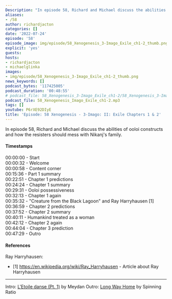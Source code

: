 ```yaml
---
Description: "In episode 58, Richard and Michael discuss the abilities of ooloi constructs and how the resisters should mess with Nikanj's family."
aliases:
- /58
author: richardjacton
categories: []
date: '2022-07-24'
episode: '58'
episode_image: img/episode/58_Xenogenesis_3-Imago_Exile_ch1-2_thumb.png
explicit: 'yes'
guests:
hosts:
- richardjacton
- michaelglinka
images:
- img/episode/58_Xenogenesis_3-Imago_Exile_ch1-2_thumb.png
news_keywords: []
podcast_bytes: '117425005'
podcast_duration: '00:48:55'
# podcast_file: 58_Xenogenesis_3-Imago_Exile_ch1-2/58_Xenogenesis_3-Imago_Exile_ch1-2.mp3
podcast_file: 58_Xenogenesis_Imago_Exile_ch1-2.mp3
tags: []
youtube: P6rXE92DIyE
title: 'Episode: 58 Xenogenesis - 3-Imago: II: Exile Chapters 1 & 2'
---
```


In episode 58, Richard and Michael discuss the abilities of ooloi constructs and how the resisters should mess with Nikanj's family.

#### Timestamps

00:00:00 - Start\
00:00:32 - Welcome\
00:00:58 - Content corner\
00:15:36 - Part 1 summary\
00:22:51 - Chapter 1 predictions\
00:24:24 - Chapter 1 summary\
00:29:31 - Ooloi possessiveness\
00:32:13 - Chapter 1 again\
00:35:32 - "Creature from the Black Lagoon" and Ray Harryhausen [1]\
00:36:59 - Chapter 2 predictions\
00:37:52 - Chapter 2 summary\
00:40:11 - Humankind treated as a woman\
00:42:12 - Chapter 2 again\
00:44:04 - Chapter 3 prediction\
00:47:29 - Outro

#### References

Ray Harryhausen:
- [1] https://en.wikipedia.org/wiki/Ray_Harryhausen - Article about Ray Harryhausen

---
Intro: [L'Etoile danse (Pt. 1)](https://freemusicarchive.org/music/Meydan/Havor/6-_LEtoile_danse_Pt_1_1738) by Meydan
Outro: [Long Way Home](https://freemusicarchive.org/music/Spinning_Ratio/Long_Way_Home/Long_Way_Home) by Spinning Ratio
